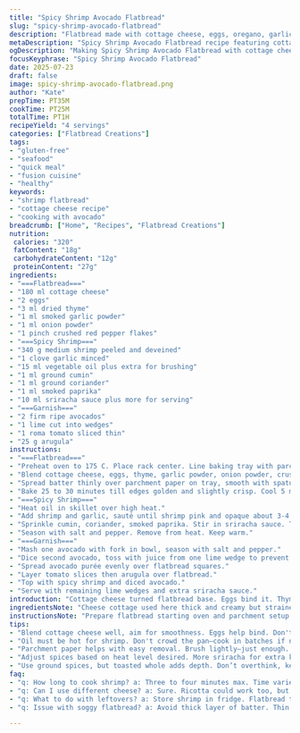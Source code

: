 ```yaml
---
title: "Spicy Shrimp Avocado Flatbread"
slug: "spicy-shrimp-avocado-flatbread"
description: "Flatbread made with cottage cheese, eggs, oregano, garlic and onion powders. Spicy shrimp sautéed with garlic, cumin, coriander, smoked paprika and hot sauce. Avocado purée and diced avocado tossed with lime juice. Topped with tomato slices and arugula. Baked flatbread cut into four. Shrimp cooked quickly in a skillet. Garnish with lime wedges and extra hot sauce. Nut free and gluten free. Prep and cook times slightly varied. Two ingredients swapped for bolder twist."
metaDescription: "Spicy Shrimp Avocado Flatbread recipe featuring cottage cheese, spicy shrimp, creamy avocado, tomatoes, and arugula. A bold gluten-free dish."
ogDescription: "Making Spicy Shrimp Avocado Flatbread with cottage cheese, shrimp, avocado, and arugula. A vibrant gluten-free meal you can't miss."
focusKeyphrase: "Spicy Shrimp Avocado Flatbread"
date: 2025-07-23
draft: false
image: spicy-shrimp-avocado-flatbread.png
author: "Kate"
prepTime: PT35M
cookTime: PT25M
totalTime: PT1H
recipeYield: "4 servings"
categories: ["Flatbread Creations"]
tags:
- "gluten-free"
- "seafood"
- "quick meal"
- "fusion cuisine"
- "healthy"
keywords:
- "shrimp flatbread"
- "cottage cheese recipe"
- "cooking with avocado"
breadcrumb: ["Home", "Recipes", "Flatbread Creations"]
nutrition: 
 calories: "320"
 fatContent: "18g"
 carbohydrateContent: "12g"
 proteinContent: "27g"
ingredients:
- "===Flatbread==="
- "180 ml cottage cheese"
- "2 eggs"
- "3 ml dried thyme"
- "1 ml smoked garlic powder"
- "1 ml onion powder"
- "1 pinch crushed red pepper flakes"
- "===Spicy Shrimp==="
- "340 g medium shrimp peeled and deveined"
- "1 clove garlic minced"
- "15 ml vegetable oil plus extra for brushing"
- "1 ml ground cumin"
- "1 ml ground coriander"
- "1 ml smoked paprika"
- "10 ml sriracha sauce plus more for serving"
- "===Garnish==="
- "2 firm ripe avocados"
- "1 lime cut into wedges"
- "1 roma tomato sliced thin"
- "25 g arugula"
instructions:
- "===Flatbread==="
- "Preheat oven to 175 C. Place rack center. Line baking tray with parchment paper, leaving edges overhang. Brush paper lightly with oil."
- "Blend cottage cheese, eggs, thyme, garlic powder, onion powder, crushed red pepper flakes until smooth."
- "Spread batter thinly over parchment paper on tray, smooth with spatula."
- "Bake 25 to 30 minutes till edges golden and slightly crisp. Cool 5 minutes. Cut into 4 squares."
- "===Spicy Shrimp==="
- "Heat oil in skillet over high heat."
- "Add shrimp and garlic, sauté until shrimp pink and opaque about 3-4 minutes."
- "Sprinkle cumin, coriander, smoked paprika. Stir in sriracha sauce. Toss to coat shrimp."
- "Season with salt and pepper. Remove from heat. Keep warm."
- "===Garnish==="
- "Mash one avocado with fork in bowl, season with salt and pepper."
- "Dice second avocado, toss with juice from one lime wedge to prevent browning."
- "Spread avocado purée evenly over flatbread squares."
- "Layer tomato slices then arugula over flatbread."
- "Top with spicy shrimp and diced avocado."
- "Serve with remaining lime wedges and extra sriracha sauce."
introduction: "Cottage cheese turned flatbread base. Eggs bind it. Thyme swaps oregano. Garlic powder smoked for hint deeper flavor. Onion powder stays for earthiness. Red pepper flakes add heat. Spicy shrimp splash heat and smokiness. Garlic joins cumin, coriander, paprika, and Sriracha for punch. Quick sear in hot oil. Contrast creamy mashed avocado with fresh diced pieces tossed in lime. Tomato slices layered, peppery arugula adds bite. Warm flatbread squares as foundation. Lime wedges brighten. Extra hot sauce for daring. Nut free. Gluten free. Prep half hour with baking. Shrimp sizzle fast. Build the stack last. Simple. Bold. Bright. Flavor bursts within concise bites."
ingredientsNote: "Cheese cottage used here thick and creamy but strained yogurt can work too—just keep moisture low. Thyme replaces oregano aiming for deeper herbal note, to change profile slightly but keep savory foundation. Garlic powder smoked instead of plain for smoky undertone. Veg oil versatile, any neutral works. For spices, cumin and coriander toasted ground add nuttiness balanced by smoky paprika. Hot sauce works best sriracha but use your preferred chili vinegar fusion. Avocados firm ripe avoid mushiness during prep. Use lime fresh for zest and acidity. Tomatoes roma for firm slices holding moisture without sogginess. Arugula preferred peppery green but substitute with baby spinach for milder flavor."
instructionsNote: "Prepare flatbread starting oven and parchment setup crucial for thin crisp result. Blending cottage cheese with eggs and spices smooths batter; spread thin to avoid doughy center, patience vital in baking 25-30 mins till golden. Cool briefly then slice carefully. Shrimp cook fast so heat oil well, garlic added quick on shrimp to avoid burning, toss spices swiftly with sriracha last to coat evenly without overcooking shrimp. Keep warm but do not dry. Avocado mashed first for base layer, second avocado diced then lime tossed to keep fresh appearance and bite contrast. Assemble last moment for freshness preserving crispness and vibrancy. Serve immediately with lime wedges and extra hot sauce for adding layers of flavor at table."
tips:
- "Blend cottage cheese well, aim for smoothness. Eggs help bind. Don't rush mixing—texture matters. Dry spices should be fresh. Thyme swapped oregano brings new flavor. Use fresh garlic always. Sauté shrimp fast to keep juicy. Hot skillet is key."
- "Oil must be hot for shrimp. Don't crowd the pan—cook in batches if necessary. Quick cooking keeps shrimp tender and flavorful. Mash avocado with salt. Diced avocado freshens plate. Lime juice prevents browning. Use ripe firm avocados for best texture."
- "Parchment paper helps with easy removal. Brush lightly—just enough. Bake till edges golden. Don't skip cooling. They cut better. Tomato and arugula must stay fresh. Layer carefully, keep flavors distinct. Assemble right before serving. Crisp flatbread ideal."
- "Adjust spices based on heat level desired. More sriracha for extra kick. Diced and mashed avocado contrast well. Garnish with lime and extra hot sauce. Serve immediately for best experience. Leftovers? Keep shrimp and flatbread separate."
- "Use ground spices, but toasted whole adds depth. Don’t overthink, keep preparations simple. Experiment with different greens. Baby spinach is mild, good substitute. Fresh lime juice is essential. Roma tomatoes hold up better in cooking. Keep everything balanced."
faq:
- "q: How long to cook shrimp? a: Three to four minutes max. Time varies based on size. Look for pink color brightening shells."
- "q: Can I use different cheese? a: Sure. Ricotta could work too, but moisture matters. Avoid too much liquid—flatbread needs firmness."
- "q: What to do with leftovers? a: Store shrimp in fridge. Flatbread too—keep separate. Use airtight containers. Best within two days."
- "q: Issue with soggy flatbread? a: Avoid thick layer of batter. Thin spread is key. Baking, watch edges, golden. Cool down before cutting."

---
```

